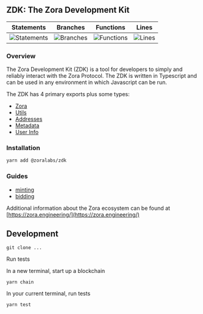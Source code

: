 ## ZDK: The Zora Development Kit

| Statements                                                                    | Branches                                                                    | Functions                                                                 | Lines                                                                    |
| ----------------------------------------------------------------------------- | --------------------------------------------------------------------------- | ------------------------------------------------------------------------- | ------------------------------------------------------------------------ |
| ![Statements](https://img.shields.io/badge/Coverage-95.36%25-brightgreen.svg) | ![Branches](https://img.shields.io/badge/Coverage-93.88%25-brightgreen.svg) | ![Functions](https://img.shields.io/badge/Coverage-90%25-brightgreen.svg) | ![Lines](https://img.shields.io/badge/Coverage-96.14%25-brightgreen.svg) |

### Overview

The Zora Development Kit (ZDK) is a tool for developers to simply and reliably interact with the Zora Protocol.
The ZDK is written in Typescript and can be used in any environment in which Javascript can be run.

The ZDK has 4 primary exports plus some types:

- [Zora](docs/zora.md)
- [Utils](docs/utils.md)
- [Addresses](docs/addresses.md)
- [Metadata](docs/metadata.md)
- [User Info](docs/users.md)

### Installation

```bash
yarn add @zoralabs/zdk
```

### Guides

- [minting](docs/minting.md)
- [bidding](docs/bidding.md)

Additional information about the Zora ecosystem can be found at [https://zora.engineering/](https://zora.engineering/)

## Development

`git clone ...`

Run tests

In a new terminal, start up a blockchain

`yarn chain`

In your current terminal, run tests

`yarn test`

